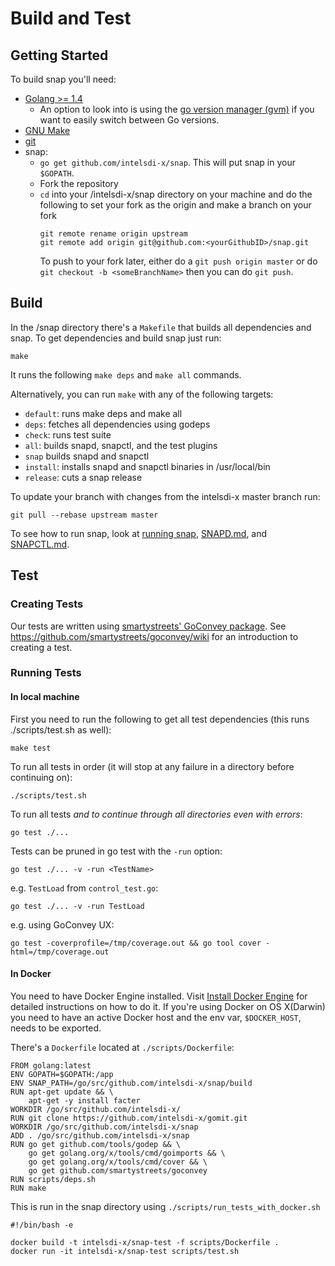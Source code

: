  
# Build and Test
## Getting Started
To build snap you'll need:
* [Golang >= 1.4](https://golang.org)
    * An option to look into is using the [go version manager (gvm)](https://github.com/moovweb/gvm) if you want to easily switch between Go versions.
* [GNU Make](https://www.gnu.org/software/make/)
* [git](https://git-scm.com/book/en/v2/Getting-Started-Installing-Git)
* snap:
    * `go get github.com/intelsdi-x/snap`. This will put snap in your `$GOPATH`.
    * Fork the repository
    * `cd` into your /intelsdi-x/snap directory on your machine and do the following to set your fork as the origin and make a branch on your fork
        ```
        git remote rename origin upstream
        git remote add origin git@github.com:<yourGithubID>/snap.git
        ```
        To push to your fork later, either do a `git push origin master` or do `git checkout -b <someBranchName>` then you can do `git push`.
## Build
In the /snap directory there's a `Makefile` that builds all dependencies and snap.
To get dependencies and build snap just run:  
```
make
```
It runs the following `make deps` and `make all` commands.

Alternatively, you can run `make` with any of the following targets:

* `default`: runs make deps and make all
* `deps`: fetches all dependencies using godeps
* `check`: runs test suite
* `all`: builds snapd, snapctl, and the test plugins
* `snap` builds snapd and snapctl
* `install`: installs snapd and snapctl binaries in /usr/local/bin
* `release`: cuts a snap release

To update your branch with changes from the intelsdi-x master branch run:
```
git pull --rebase upstream master
```

To see how to run snap, look at [running snap](../README.md#running-snap), [SNAPD.md](SNAPD.md), and [SNAPCTL.md](SNAPCTL.md).

## Test
### Creating Tests
Our tests are written using [smartystreets' GoConvey package](https://github.com/smartystreets/goconvey).  See https://github.com/smartystreets/goconvey/wiki for an introduction to creating a test.

### Running Tests
#### In local machine
First you need to run the following to get all test dependencies (this runs ./scripts/test.sh as well):
```
make test
```
To run all tests in order (it will stop at any failure in a directory before continuing on):  
```
./scripts/test.sh
```
To run all tests *and to continue through all directories even with errors*:  
```
go test ./...
```  
Tests can be pruned in go test with the `-run` option:
```
go test ./... -v -run <TestName>
```

e.g. `TestLoad` from `control_test.go`:
```
go test ./... -v -run TestLoad
```

e.g. using GoConvey UX:
```
go test -coverprofile=/tmp/coverage.out && go tool cover -html=/tmp/coverage.out
```

#### In Docker
You need to have Docker Engine installed. Visit [Install Docker Engine](https://docs.docker.com/engine/installation/) for detailed instructions on how to do it.
If you're using Docker on OS X(Darwin) you need to have an active Docker host and the env var, `$DOCKER_HOST`, needs to be exported. 

There's a `Dockerfile` located at `./scripts/Dockerfile`:
```
FROM golang:latest  
ENV GOPATH=$GOPATH:/app
ENV SNAP_PATH=/go/src/github.com/intelsdi-x/snap/build
RUN apt-get update && \
    apt-get -y install facter
WORKDIR /go/src/github.com/intelsdi-x/
RUN git clone https://github.com/intelsdi-x/gomit.git
WORKDIR /go/src/github.com/intelsdi-x/snap
ADD . /go/src/github.com/intelsdi-x/snap
RUN go get github.com/tools/godep && \
    go get golang.org/x/tools/cmd/goimports && \
    go get golang.org/x/tools/cmd/cover && \
    go get github.com/smartystreets/goconvey
RUN scripts/deps.sh
RUN make
```
This is run in the snap directory using `./scripts/run_tests_with_docker.sh`  
```
#!/bin/bash -e

docker build -t intelsdi-x/snap-test -f scripts/Dockerfile .
docker run -it intelsdi-x/snap-test scripts/test.sh
```
